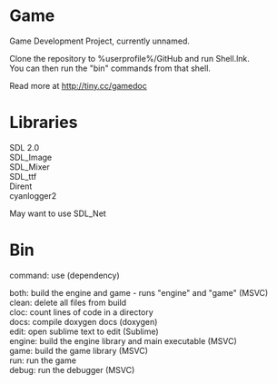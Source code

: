 # Game

Game Development Project, currently unnamed.  
  
Clone the repository to %userprofile%/GitHub and run Shell.lnk.  
You can then run the "bin" commands from that shell.  
  
Read more at http://tiny.cc/gamedoc  

# Libraries

SDL 2.0  
SDL_Image  
SDL_Mixer  
SDL_ttf  
Dirent  
cyanlogger2  

May want to use SDL_Net

# Bin

command: use (dependency)  

both: build the engine and game - runs "engine" and "game" (MSVC)  
clean: delete all files from build  
cloc: count lines of code in a directory    
docs: compile doxygen docs (doxygen)  
edit: open sublime text to edit (Sublime)  
engine: build the engine library and main executable (MSVC)  
game: build the game library (MSVC)  
run: run the game  
debug: run the debugger (MSVC)  
